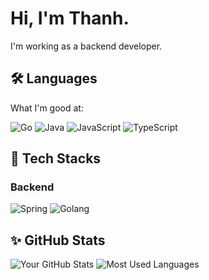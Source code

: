 # Hi, I'm Thanh.

I'm working as a backend developer.

## 🛠️ Languages
What I'm good at:

![Go](https://img.shields.io/badge/Go-00ADD8?logo=go&logoColor=white)
![Java](https://img.shields.io/badge/Java-ED8B00?logo=openjdk&logoColor=white)
![JavaScript](https://img.shields.io/badge/JavaScript-F7DF1E?logo=javascript&logoColor=black)
![TypeScript](https://img.shields.io/badge/TypeScript-007ACC?logo=typescript&logoColor=white)

## 🧰 Tech Stacks

### Backend
![Spring](https://img.shields.io/badge/Spring-6DB33F?logo=spring&logoColor=white)
![Golang](https://img.shields.io/badge/Go-00ADD8?logo=go&logoColor=white)

## ✨ GitHub Stats
![Your GitHub Stats](https://github-readme-stats.vercel.app/api?username=ncthanh2208&show_icons=true&theme=dark)
![Most Used Languages](https://github-readme-stats.vercel.app/api/top-langs/?username=ncthanh2208&layout=compact&theme=dark)
